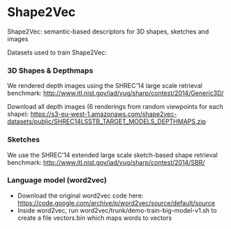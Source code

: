 # Shape2Vec
Shape2Vec: semantic-based descriptors for 3D shapes, sketches and images

Datasets used to train Shape2Vec:

### 3D Shapes & Depthmaps
We rendered depth images using the SHREC'14 large scale retrieval benchmark: http://www.itl.nist.gov/iad/vug/sharp/contest/2014/Generic3D/

Download all depth images (6 renderings from random viewpoints for each shape): https://s3-eu-west-1.amazonaws.com/shape2vec-datasets/public/SHREC14LSSTB_TARGET_MODELS_DEPTHMAPS.zip
 
### Sketches
We use the SHREC'14 extended large scale sketch-based shape retrieval benchmark: http://www.itl.nist.gov/iad/vug/sharp/contest/2014/SBR/


### Language model (word2vec)
* Download the original word2vec code here: https://code.google.com/archive/p/word2vec/source/default/source
* Inside word2vec, run word2vec/trunk/demo-train-big-model-v1.sh to create a file vectors.bin which maps words to vectors
